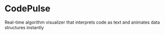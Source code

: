 # CodePulse
Real-time algorithm visualizer that interprets code as text and animates data structures instantly
